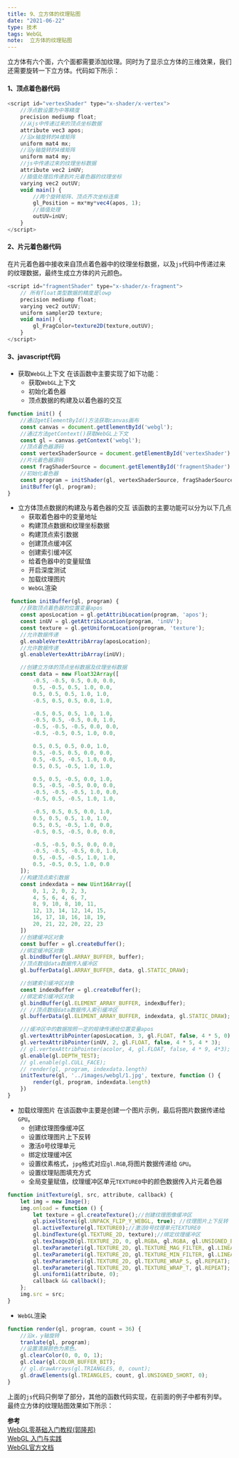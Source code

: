 ```yaml
---
title: 9、立方体的纹理贴图
date: "2021-06-22"
type: 技术
tags: WebGL
note:  立方体的纹理贴图
---
```


立方体有六个面，六个面都需要添加纹理。同时为了显示立方体的三维效果，我们还需要旋转一下立方体。代码如下所示：
#### 1、顶点着色器代码
```js
<script id="vertexShader" type="x-shader/x-vertex">
    //浮点数设置为中等精度
    precision mediump float;
    //从js中传递过来的顶点坐标数据
    attribute vec3 apos;
    //沿x轴旋转的4维矩阵
    uniform mat4 mx;
    //沿y轴旋转的4维矩阵
    uniform mat4 my;
    //js中传递过来的纹理坐标数据
    attribute vec2 inUV;
    //插值处理后传递到片元着色器的纹理坐标
    varying vec2 outUV;
    void main() {
        //两个旋转矩阵、顶点齐次坐标连乘
        gl_Position = mx*my*vec4(apos, 1);
        //插值处理
        outUV=inUV;
    }
</script>
```
#### 2、片元着色器代码
在片元着色器中接收来自顶点着色器中的纹理坐标数据，以及`js`代码中传递过来的纹理数据，最终生成立方体的片元颜色。
```js
<script id="fragmentShader" type="x-shader/x-fragment">
    // 所有float类型数据的精度是lowp
    precision mediump float;
    varying vec2 outUV;
    uniform sampler2D texture;
    void main() {
        gl_FragColor=texture2D(texture,outUV); 
    }
</script>
```

#### 3、javascript代码
+ 获取`WebGL`上下文
在该函数中主要实现了如下功能：
    + 获取`WebGL`上下文
    + 初始化着色器
    + 顶点数据的构建及以着色器的交互
```js
function init() {
    //通过getElementById()方法获取canvas画布
    const canvas = document.getElementById('webgl');
    //通过方法getContext()获取WebGL上下文
    const gl = canvas.getContext('webgl');
    //顶点着色器源码
    const vertexShaderSource = document.getElementById('vertexShader').innerText;
    //片元着色器源码
    const fragShaderSource = document.getElementById('fragmentShader').innerText;
    //初始化着色器
    const program = initShader(gl, vertexShaderSource, fragShaderSource);
    initBuffer(gl, program);
}
```
+ 立方体顶点数据的构建及与着色器的交互
该函数的主要功能可以分为以下几点
    + 获取着色器中的变量地址
    + 构建顶点数据和纹理坐标数据
    + 构建顶点索引数据
    + 创建顶点缓冲区
    + 创建索引缓冲区
    + 给着色器中的变量赋值
    + 开启深度测试
    + 加载纹理图片
    + `WebGL`渲染
```js
 function initBuffer(gl, program) {
    //获取顶点着色器的位置变量apos
    const aposLocation = gl.getAttribLocation(program, 'apos');
    const inUV = gl.getAttribLocation(program, 'inUV');
    const texture = gl.getUniformLocation(program, 'texture');
    //允许数据传递
    gl.enableVertexAttribArray(aposLocation);
    //允许数据传递
    gl.enableVertexAttribArray(inUV);

    //创建立方体的顶点坐标数据及纹理坐标数据
    const data = new Float32Array([
        -0.5, -0.5, 0.5, 0.0, 0.0,
        0.5, -0.5, 0.5, 1.0, 0.0,
        0.5, 0.5, 0.5, 1.0, 1.0,
        -0.5, 0.5, 0.5, 0.0, 1.0,

        -0.5, 0.5, 0.5, 1.0, 1.0,
        -0.5, 0.5, -0.5, 0.0, 1.0,
        -0.5, -0.5, -0.5, 0.0, 0.0,
        -0.5, -0.5, 0.5, 1.0, 0.0,

        0.5, 0.5, 0.5, 0.0, 1.0,
        0.5, -0.5, 0.5, 0.0, 0.0,
        0.5, -0.5, -0.5, 1.0, 0.0,
        0.5, 0.5, -0.5, 1.0, 1.0,

        0.5, 0.5, -0.5, 0.0, 1.0,
        0.5, -0.5, -0.5, 0.0, 0.0,
        -0.5, -0.5, -0.5, 1.0, 0.0,
        -0.5, 0.5, -0.5, 1.0, 1.0,

        -0.5, 0.5, 0.5, 0.0, 1.0,
        0.5, 0.5, 0.5, 1.0, 1.0,
        0.5, 0.5, -0.5, 1.0, 0.0,
        -0.5, 0.5, -0.5, 0.0, 0.0,

        -0.5, -0.5, 0.5, 0.0, 0.0,
        -0.5, -0.5, -0.5, 0.0, 1.0,
        0.5, -0.5, -0.5, 1.0, 1.0,
        0.5, -0.5, 0.5, 1.0, 0.0
    ]);
    //构建顶点索引数据
    const indexdata = new Uint16Array([
        0, 1, 2, 0, 2, 3,
        4, 5, 6, 4, 6, 7,
        8, 9, 10, 8, 10, 11,
        12, 13, 14, 12, 14, 15,
        16, 17, 18, 16, 18, 19,
        20, 21, 22, 20, 22, 23
    ])
    //创建缓冲区对象
    const buffer = gl.createBuffer();
    //绑定缓冲区对象
    gl.bindBuffer(gl.ARRAY_BUFFER, buffer);
    //顶点数组data数据传入缓冲区
    gl.bufferData(gl.ARRAY_BUFFER, data, gl.STATIC_DRAW);

    //创建索引缓冲区对象
    const indexBuffer = gl.createBuffer();
    //绑定索引缓冲区对象
    gl.bindBuffer(gl.ELEMENT_ARRAY_BUFFER, indexBuffer);
    // //顶点数组data数据传入索引缓冲区
    gl.bufferData(gl.ELEMENT_ARRAY_BUFFER, indexdata, gl.STATIC_DRAW);

    ///缓冲区中的数据按照一定的规律传递给位置变量apos
    gl.vertexAttribPointer(aposLocation, 3, gl.FLOAT, false, 4 * 5, 0);
    gl.vertexAttribPointer(inUV, 2, gl.FLOAT, false, 4 * 5, 4 * 3);
    // gl.vertexAttribPointer(acolor, 4, gl.FLOAT, false, 4 * 9, 4*3);
    gl.enable(gl.DEPTH_TEST);
    // gl.enable(gl.CULL_FACE);
    // render(gl, program, indexdata.length)
    initTexture(gl, '../images/webgl/1.jpg', texture, function () {
        render(gl, program, indexdata.length)
    })
}
```

+ 加载纹理图片
在该函数中主要是创建一个图片示例，最后将图片数据传递给`GPU`。
    + 创建纹理图像缓冲区
    + 设置纹理图片上下反转
    + 激活`0`号纹理单元
    + 绑定纹理缓冲区
    + 设置纹素格式，`jpg`格式对应`gl.RGB`,将图片数据传递给 `GPU`。
    + 设置纹理贴图填充方式
    + 全局变量赋值，纹理缓冲区单元`TEXTURE0`中的颜色数据传入片元着色器
```js
function initTexture(gl, src, attribute, callback) {
    let img = new Image();
    img.onload = function () {
        let texture = gl.createTexture();//创建纹理图像缓冲区
        gl.pixelStorei(gl.UNPACK_FLIP_Y_WEBGL, true); //纹理图片上下反转
        gl.activeTexture(gl.TEXTURE0);//激活0号纹理单元TEXTURE0
        gl.bindTexture(gl.TEXTURE_2D, texture);//绑定纹理缓冲区
        gl.texImage2D(gl.TEXTURE_2D, 0, gl.RGBA, gl.RGBA, gl.UNSIGNED_BYTE, img);
        gl.texParameteri(gl.TEXTURE_2D, gl.TEXTURE_MAG_FILTER, gl.LINEAR);
        gl.texParameteri(gl.TEXTURE_2D, gl.TEXTURE_MIN_FILTER, gl.LINEAR);
        gl.texParameteri(gl.TEXTURE_2D, gl.TEXTURE_WRAP_S, gl.REPEAT);
        gl.texParameteri(gl.TEXTURE_2D, gl.TEXTURE_WRAP_T, gl.REPEAT);
        gl.uniform1i(attribute, 0);
        callback && callback();
    };
    img.src = src;
}
```
+ `WebGL`渲染
```js
function render(gl, program, count = 36) {
    //沿x，y轴旋转
    tranlate(gl, program);
    //设置清屏颜色为黑色。
    gl.clearColor(0, 0, 0, 1);
    gl.clear(gl.COLOR_BUFFER_BIT);
    // gl.drawArrays(gl.TRIANGLES, 0, count);
    gl.drawElements(gl.TRIANGLES, count, gl.UNSIGNED_SHORT, 0);
}
```

上面的`js`代码只例举了部分，其他的函数代码实现，在前面的例子中都有列举。
最终立方体的纹理贴图效果如下所示：


**参考**<br>
[WebGL零基础入门教程(郭隆邦)](http://www.yanhuangxueyuan.com/WebGL/)<br>
[WebGL 入门与实践](https://juejin.cn/book/6844733755580481543/section/6844733755916025869)<br>
[WebGL官方文档](https://developer.mozilla.org/zh-CN/docs/Web/API/WebGLRenderingContext/vertexAttribPointer)<br>